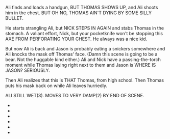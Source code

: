 Ali finds and loads a handgun, BUT THOMAS SHOWS UP, and Ali shoots him in the chest. BUT OH NO, THOMAS AIN'T DYING BY SOME SILLY BULLET. 

He starts strangling Ali, but NICK STEPS IN AGAIN and stabs Thomas in the stomach. A valiant effort, Nick, but your pocketknife won't be stopping this AXE FROM PERFORATING YOUR CHEST. He always was a nice kid.

But now Ali is back and Jason is probably eating a snickers somewhere and Ali knocks the mask off Thomas' face. (Damn this scene is going to be a bear. Not the huggable kind either.) Ali and Nick have a passing-the-torch moment while Thomas laying right next to them and Jason is WHERE IS JASON? SERIOUSLY.

Then Ali realizes that this is THAT Thomas, from high school. Then Thomas puts his mask back on while Ali leaves hurriedly.

ALI STILL WET(3). MOVES TO VERY DAMP(2) BY END OF SCENE.

* [](072B.md)
* [](072D-072C--Take03--.md)
* [](072G--Take04--.md)
* [](072H--NoPref.--.md)
* [](072J-072I-074B--Take04-05--.md)
* [](072K--NoPref.--.md)
